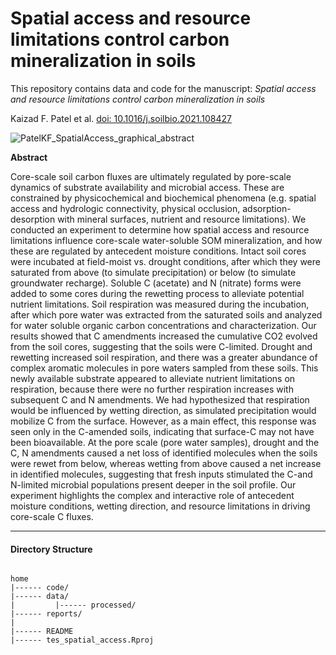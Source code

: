 # Spatial access and resource limitations control carbon mineralization in soils


This repository contains data and code for the manuscript: *Spatial access and resource limitations control carbon mineralization in soils*

Kaizad F. Patel et al. [doi: 10.1016/j.soilbio.2021.108427](https://doi.org/10.1016/j.soilbio.2021.108427)  

![PatelKF_SpatialAccess_graphical_abstract](https://user-images.githubusercontent.com/50244730/134402880-bb7c755c-acb9-406c-9fbf-1c739e13a255.jpg)



**Abstract**

Core-scale soil carbon fluxes are ultimately regulated by pore-scale dynamics of substrate availability and microbial access. These are constrained by physicochemical and biochemical phenomena (e.g. spatial access and hydrologic connectivity, physical occlusion, adsorption-desorption with mineral surfaces, nutrient and resource limitations). We conducted an experiment to determine how spatial access and resource limitations influence core-scale water-soluble SOM mineralization, and how these are regulated by antecedent moisture conditions. Intact soil cores were incubated at field-moist vs. drought conditions, after which they were saturated from above (to simulate precipitation) or below (to simulate groundwater recharge). Soluble C (acetate) and N (nitrate) forms were added to some cores during the rewetting process to alleviate potential nutrient limitations. Soil respiration was measured during the incubation, after which pore water was extracted from the saturated soils and analyzed for water soluble organic carbon concentrations and characterization. Our results showed that C amendments increased the cumulative CO2 evolved from the soil cores, suggesting that the soils were C-limited. Drought and rewetting increased soil respiration, and there was a greater abundance of complex aromatic molecules in pore waters sampled from these soils. This newly available substrate appeared to alleviate nutrient limitations on respiration, because there were no further respiration increases with subsequent C and N amendments. We had hypothesized that respiration would be influenced by wetting direction, as simulated precipitation would mobilize C from the surface. However, as a main effect, this response was seen only in the C-amended soils, indicating that surface-C may not have been bioavailable. At the pore scale (pore water samples), drought and the C, N amendments caused a net loss of identified molecules when the soils were rewet from below, whereas wetting from above caused a net increase in identified molecules, suggesting that fresh inputs stimulated the C-and N-limited microbial populations present deeper in the soil profile. Our experiment highlights the complex and interactive role of antecedent moisture conditions, wetting direction, and resource limitations in driving core-scale C fluxes.





---

#### Directory Structure

```

home
|------ code/
|------ data/
|         |------ processed/
|------ reports/
|
|------ README
|------ tes_spatial_access.Rproj


```
